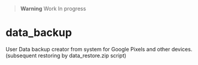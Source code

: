 > **Warning**
> Work In progress

# data_backup
User Data backup creator from system for Google Pixels and other devices. (subsequent restoring by data_restore.zip script)
